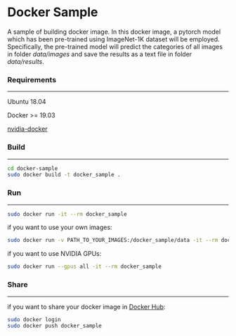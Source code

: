 # Docker Sample

A sample of building docker image. In this docker image, a pytorch model which has been pre-trained using ImageNet-1K dataset will be employed. Specifically, the pre-trained model will predict the categories of all images in folder *data/images* and save the results as a text file in folder *data/results*.



### Requirements

------

Ubuntu 18.04

Docker >= 19.03

[nvidia-docker](https://github.com/NVIDIA/nvidia-docker)



### Build

------

```sh
cd docker-sample
sudo docker build -t docker_sample .
```



### Run

------

```sh
sudo docker run -it --rm docker_sample
```

if you want to use your own images:

```sh
sudo docker run -v PATH_TO_YOUR_IMAGES:/docker_sample/data -it --rm docker_sample
```

if you want to use NVIDIA GPUs:

```sh
sudo docker run --gpus all -it --rm docker_sample
```



### Share

------

if you want to share your docker image in [Docker Hub](https://hub.docker.com/):

```sh
sudo docker login
sudo docker push docker_sample
```


